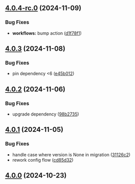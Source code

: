 ## [4.0.4-rc.0](https://github.com/bj00rn/ha-saleryd-ftx/compare/v4.0.3...v4.0.4-rc.0) (2024-11-09)


### Bug Fixes

* **workflows:** bump action ([d1f78f1](https://github.com/bj00rn/ha-saleryd-ftx/commit/d1f78f1f2bcd55e609899cc9a784151879162ced))

## [4.0.3](https://github.com/bj00rn/ha-saleryd-ftx/compare/v4.0.2...v4.0.3) (2024-11-08)


### Bug Fixes

* pin dependency <6 ([e45b012](https://github.com/bj00rn/ha-saleryd-ftx/commit/e45b012793b8dbae83b13a267b32ab1cb0515e3e))

## [4.0.2](https://github.com/bj00rn/ha-saleryd-ftx/compare/v4.0.1...v4.0.2) (2024-11-06)


### Bug Fixes

* upgrade dependency ([98b2735](https://github.com/bj00rn/ha-saleryd-ftx/commit/98b273586070778614e2a46a90b893031d289f5d))

## [4.0.1](https://github.com/bj00rn/ha-saleryd-ftx/compare/v4.0.0...v4.0.1) (2024-11-05)


### Bug Fixes

* handle case where version is None in migration ([31126c2](https://github.com/bj00rn/ha-saleryd-ftx/commit/31126c29ec3908d8c18354841b5a5d6789de0c2c))
* rework config flow ([cd85d32](https://github.com/bj00rn/ha-saleryd-ftx/commit/cd85d32c97750aa74e4190e8ff9dcbdf9bbb9669))

## [4.0.0](https://github.com/bj00rn/ha-saleryd-ftx/compare/v3.2.1-rc.0...v4.0.0) (2024-10-23)

